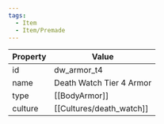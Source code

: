 ```yaml
---
tags:
  - Item
  - Item/Premade
---
```


| Property | Value                    |
| -------- | ------------------------ |
| id       | dw_armor_t4              |
| name     | Death Watch Tier 4 Armor |
| type     | [[BodyArmor]]            |
| culture  | [[Cultures/death_watch]]          |


